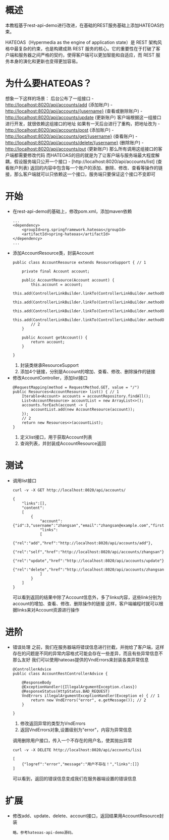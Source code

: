 # 概述
本教程基于rest-api-demo进行改进，在基础的REST服务基础上添加HATEOAS约束。

HATEOAS（Hypermedia as the engine of application state）是 REST 架构风格中最复杂的约束，也是构建成熟 REST 服务的核心。它的重要性在于打破了客户端和服务器之间严格的契约，使得客户端可以更加智能和自适应，而 REST 服务本身的演化和更新也变得更加容易。

# 为什么要HATEOAS？
想象一下这样的场景：
    后台公布了一组接口
        - [http://localhost:8020/api/accounts/add]() (添加账户)
        - [http://localhost:8020/api/accounts/{username}]() (查看或删除账户)
        - [http://localhost:8020/api/accounts/update]() (更新账户)
    客户端根据这一组接口进行开发，就很依赖这组接口的地址
    如果有一天后台进行了重构，把地址改为
        - [http://localhost:8020/api/accounts/post]() (添加账户)
        - [http://localhost:8020/api/accounts/get/{username}]() (查看账户)
        - [http://localhost:8020/api/accounts/delete/{username}]() (删除账户)
        - [http://localhost:8020/api/accounts/put]() (更新账户)
    那么所有调用这组接口的客户端都需要修改代码
而HATEOAS的目的就是为了让客户端与服务端最大程度解耦，假设服务端只公开一个接口
    - [http://localhost:8020/api/accounts/list] (查看账户列表)
返回的内容中包含每一个账户的添加、删除、修改、查看等操作的链接，那么客户端就可以只依赖这一个接口，服务端只要保证这个接口不变即可
    
# 开始

- 在rest-api-demo的基础上，修改pom.xml，添加maven依赖
    ```
    ...
    <dependency>
        <groupId>org.springframework.hateoas</groupId>
        <artifactId>spring-hateoas</artifactId>
    </dependency>
    ...
    ```
- 添加AccountResource类，封装Account
    ```
    public class AccountResource extends ResourceSupport { // 1
    
        private final Account account;
    
        public AccountResource(Account account) {
            this.account = account;
            this.add(ControllerLinkBuilder.linkTo(ControllerLinkBuilder.methodOn(AccountController.class).add(null)).withRel("add"));
            this.add(ControllerLinkBuilder.linkTo(ControllerLinkBuilder.methodOn(AccountController.class).account(account.getUsername())).withSelfRel());
            this.add(ControllerLinkBuilder.linkTo(ControllerLinkBuilder.methodOn(AccountController.class).update(null)).withRel("update"));
            this.add(ControllerLinkBuilder.linkTo(ControllerLinkBuilder.methodOn(AccountController.class).delete(account.getUsername())).withRel("delete"));
            // 2
        }
    
        public Account getAccount() {
            return account;
        }
    
    }
    ```
    1. 封装类继承ResourceSupport
    2. 添加4个链接，分别是Account的增加、查看、修改、删除操作的链接
- 修改AccountController，添加list接口
    ```
    @RequestMapping(method = RequestMethod.GET, value = "/")
    public Resources<AccountResource> list() { // 1
        Iterable<Account> accounts = accountRepository.findAll();
        List<AccountResource> accountList = new ArrayList<>();
        accounts.forEach(account -> {
            accountList.add(new AccountResource(account));
        });
        // 2
        return new Resources<>(accountList);
    }
    ```
    1. 定义list接口，用于获取Account列表
    2. 查询列表，并封装成AccountResource返回
    
# 测试
- 调用list接口
    ```
    curl -v -X GET http://localhost:8020/api/accounts/
    
    {
        "links":[],
        "content":
        [
            {
                "account":{"id":3,"username":"zhangsan","email":"zhangsan@example.com","firstName":"zhang","lastName":"san","age":null,"gender":null},
                "links":
                [
                    {"rel":"add","href":"http://localhost:8020/api/accounts/add"},
                    {"rel":"self","href":"http://localhost:8020/api/accounts/zhangsan"},
                    {"rel":"update","href":"http://localhost:8020/api/accounts/update"},
                    {"rel":"delete","href":"http://localhost:8020/api/accounts/zhangsan"}
                ]
            }
        ]
    }
    ```
    可以看到返回的结果中除了Account信息外，多了links内容，这些link分别为account的增加、查看、修改、删除操作的链接
    这样，客户端编程时就可以根据links来对Account资源进行操作

# 进阶
- 错误处理
    之前，我们在服务器端将错误信息进行拦截，并抛给了客户端，这样存在的问题是不同的异常内容格式可能会存在一些差异，而且有些异常信息不那么友好
    我们可以使用hateoas提供的VndErrors来封装各类异常信息
    ```
    @ControllerAdvice
    public class AccountRestControllerAdvice {
    
        @ResponseBody
        @ExceptionHandler({IllegalArgumentException.class})
        @ResponseStatus(HttpStatus.BAD_REQUEST)
        VndErrors illegalArgumentExceptionHandler(Exception e) { // 1
            return new VndErrors("error", e.getMessage()); // 2
        }
    
    }
    ```
    1. 修改返回异常的类型为VndErrors
    2. 返回VndErrors对象,设置级别为"error"，内容为异常信息
    
    调用删除用户接口，传入一个不存在的用户名，使其抛出异常
    ```
    curl -v -X DELETE http://localhost:8020/api/accounts/lisi
    
    [
        {"logref":"error","message":"用户不存在！","links":[]}
    ]
    ```
    可以看到，返回的错误信息变成我们在服务器端设置的错误信息
    
# 扩展
- 修改add、update、delete、account接口，返回结果用AccountResource封装
    ```
    略。参考hateoas-api-demo源码。
    ```
